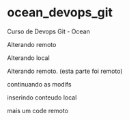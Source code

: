 # ocean_devops_git
Curso de Devops Git - Ocean

Alterando remoto

Alterando local


Alterando remoto. (esta parte foi remoto)

continuando as modifs

inserindo conteudo local

mais um code remoto
